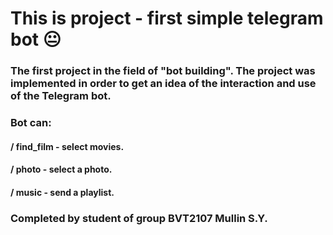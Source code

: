 # This is project - first simple telegram bot 😐️


### The first project in the field of "bot building". The project was implemented in order to get an idea of the interaction and use of the Telegram bot.

### Bot can:

#### / find_film - select movies.
#### / photo - select a photo.
#### / music - send a playlist.



### Completed by student of group BVT2107 Mullin S.Y.
